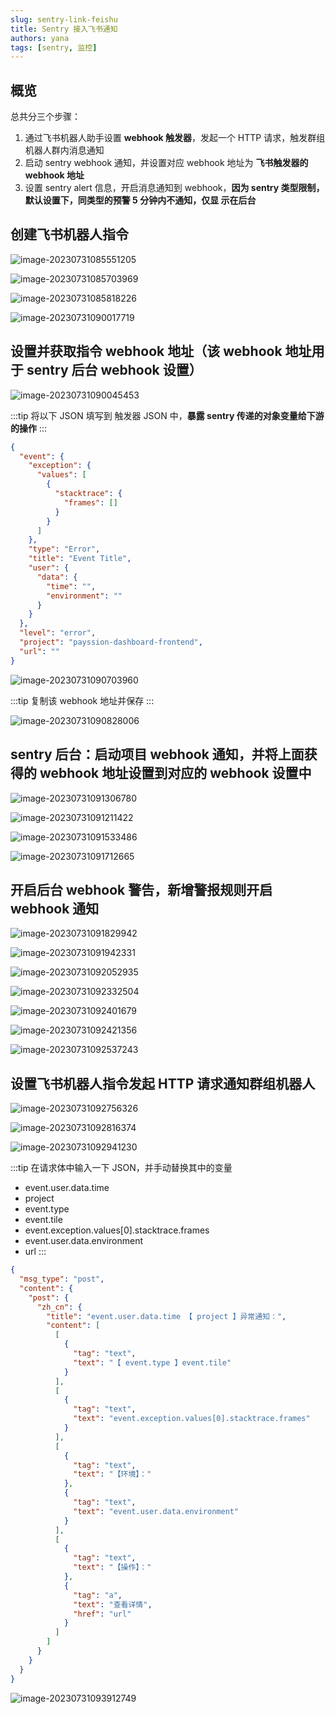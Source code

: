 ```yaml
---
slug: sentry-link-feishu
title: Sentry 接入飞书通知
authors: yana
tags: [sentry, 监控]
---
```


## 概览

总共分三个步骤：

1. 通过飞书机器人助手设置 **webhook 触发器**，发起一个 HTTP 请求，触发群组机器人群内消息通知
2. 启动 sentry webhook 通知，并设置对应 webhook 地址为 **飞书触发器的 webhook 地址**
3. 设置 sentry alert 信息，开启消息通知到 webhook，**因为 sentry 类型限制，默认设置下，同类型的预警 5 分钟内不通知，仅显
   示在后台**

## 创建飞书机器人指令

![image-20230731085551205](./image-20230731085551205.png)

![image-20230731085703969](./image-20230731085703969-0765035.png)

![image-20230731085818226](./image-20230731085818226.png)

![image-20230731090017719](./image-20230731090017719.png)

## 设置并获取指令 webhook 地址（该 webhook 地址用于 sentry 后台 webhook 设置）

![image-20230731090045453](./image-20230731090045453.png)

:::tip 将以下 JSON 填写到 触发器 JSON 中，**暴露 sentry 传递的对象变量给下游的操作** :::

```json
{
  "event": {
    "exception": {
      "values": [
        {
          "stacktrace": {
            "frames": []
          }
        }
      ]
    },
    "type": "Error",
    "title": "Event Title",
    "user": {
      "data": {
        "time": "",
        "environment": ""
      }
    }
  },
  "level": "error",
  "project": "payssion-dashboard-frontend",
  "url": ""
}
```

![image-20230731090703960](./image-20230731090703960.png)

:::tip 复制该 webhook 地址并保存 :::

![image-20230731090828006](./image-20230731090828006.png)

## sentry 后台：启动项目 webhook 通知，并将上面获得的 webhook 地址设置到对应的 webhook 设置中

![image-20230731091306780](./image-20230731091306780.png)

![image-20230731091211422](./image-20230731091211422.png)

![image-20230731091533486](./image-20230731091533486.png)

![image-20230731091712665](./image-20230731091712665.png)

## 开启后台 webhook 警告，新增警报规则开启 webhook 通知

![image-20230731091829942](./image-20230731091829942.png)

![image-20230731091942331](./image-20230731091942331.png)

![image-20230731092052935](./image-20230731092052935.png)

![image-20230731092332504](./image-20230731092332504.png)

![image-20230731092401679](./image-20230731092401679.png)

![image-20230731092421356](./image-20230731092421356.png)

![image-20230731092537243](./image-20230731092537243.png)

## 设置飞书机器人指令发起 HTTP 请求通知群组机器人

![image-20230731092756326](./image-20230731092756326.png)

![image-20230731092816374](./image-20230731092816374.png)

![image-20230731092941230](./image-20230731092941230.png)

:::tip 在请求体中输入一下 JSON，并手动替换其中的变量

- event.user.data.time
- project
- event.type
- event.tile
- event.exception.values[0].stacktrace.frames
- event.user.data.environment
- url :::

```json
{
  "msg_type": "post",
  "content": {
    "post": {
      "zh_cn": {
        "title": "event.user.data.time 【 project 】异常通知：",
        "content": [
          [
            {
              "tag": "text",
              "text": "【 event.type 】event.tile"
            }
          ],
          [
            {
              "tag": "text",
              "text": "event.exception.values[0].stacktrace.frames"
            }
          ],
          [
            {
              "tag": "text",
              "text": "【环境】："
            },
            {
              "tag": "text",
              "text": "event.user.data.environment"
            }
          ],
          [
            {
              "tag": "text",
              "text": "【操作】："
            },
            {
              "tag": "a",
              "text": "查看详情",
              "href": "url"
            }
          ]
        ]
      }
    }
  }
}
```

![image-20230731093912749](./image-20230731093912749.png)

